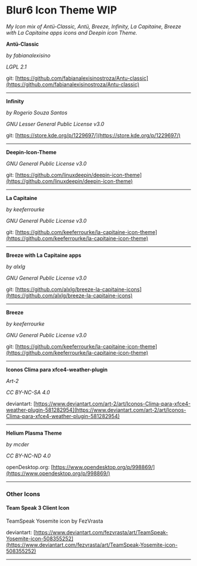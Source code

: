 Blur6 Icon Theme WIP
====================

*My Icon mix of Antü-Classic, Antü, Breeze, Infinity, La Capitaine, Breeze with La Capitaine apps icons and Deepin icon Theme.*

**Antü-Classic** 

*by fabianalexisino*

*LGPL 2.1*

git: [https://github.com/fabianalexisinostroza/Antu-classic](https://github.com/fabianalexisinostroza/Antu-classic)

___

**Infinity**

*by Rogerio Souza Santos*

*GNU Lesser General Public License v3.0*

git: [https://store.kde.org/p/1229697/](https://store.kde.org/p/1229697/)

___

**Deepin-Icon-Theme**

*GNU General Public License v3.0*

git: [https://github.com/linuxdeepin/deepin-icon-theme](https://github.com/linuxdeepin/deepin-icon-theme)

 ___

**La Capitaine**

*by keeferrourke*

*GNU General Public License v3.0*

git: [https://github.com/keeferrourke/la-capitaine-icon-theme](https://github.com/keeferrourke/la-capitaine-icon-theme)

 ___


**Breeze with La Capitaine apps**

*by alxlg*

*GNU General Public License v3.0*

git: [https://github.com/alxlg/breeze-la-capitaine-icons](https://github.com/alxlg/breeze-la-capitaine-icons)
 ___


**Breeze**

*by keeferrourke*

*GNU General Public License v3.0*

git: [https://github.com/keeferrourke/la-capitaine-icon-theme](https://github.com/keeferrourke/la-capitaine-icon-theme)
 ___


**Iconos Clima para xfce4-weather-plugin**

*Art-2*

*CC BY-NC-SA 4.0*

deviantart: [https://www.deviantart.com/art-2/art/Iconos-Clima-para-xfce4-weather-plugin-581282954](https://www.deviantart.com/art-2/art/Iconos-Clima-para-xfce4-weather-plugin-581282954)

 ___

**Helium Plasma Theme**

*by mcder*

*CC BY-NC-ND 4.0*

openDesktop.org: [https://www.opendesktop.org/p/998869/](https://www.opendesktop.org/p/998869/)

___


### Other Icons

#### Team Speak 3 Client Icon

TeamSpeak Yosemite icon by FezVrasta

deviantart: [https://www.deviantart.com/fezvrasta/art/TeamSpeak-Yosemite-icon-508355252](https://www.deviantart.com/fezvrasta/art/TeamSpeak-Yosemite-icon-508355252)
___